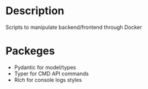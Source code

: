 # Description

Scripts to manipulate backend/frontend through Docker

# Packeges

- Pydantic for model/types
- Typer for CMD API commands
- Rich for console logs styles
